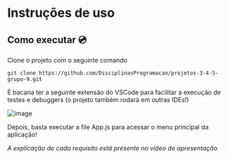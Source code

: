 # Instruções de uso

## Como executar 💿

Clone o projeto com o seguinte comando
```
git clone https://github.com/DisciplinasProgramacao/projetos-3-4-5-grupo-9.git
```
É bacana ter a seguinte extensão do VSCode para facilitar a execução de testes e debuggers (o projeto também rodará em outras IDEs!)

![image](https://user-images.githubusercontent.com/53411709/206689037-c2913a09-4ab6-4600-91ad-f4b114281386.png)

Depois, basta executar a file App.js para acessar o menu principal da aplicação!

*A explicação de cada requisito está presente no vídeo de apresentação*
